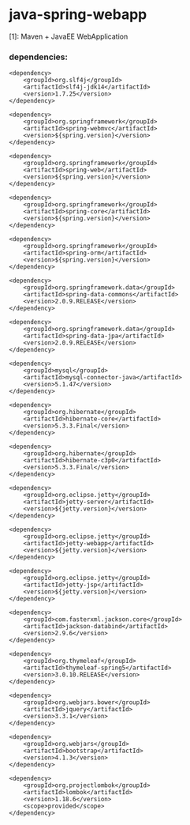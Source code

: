 # java-spring-webapp
[1]: Maven + JavaEE WebApplication
### dependencies:
<dependencies>

    <dependency>
        <groupId>org.slf4j</groupId>
        <artifactId>slf4j-jdk14</artifactId>
        <version>1.7.25</version>
    </dependency>

    <dependency>
        <groupId>org.springframework</groupId>
        <artifactId>spring-webmvc</artifactId>
        <version>${spring.version}</version>
    </dependency>

    <dependency>
        <groupId>org.springframework</groupId>
        <artifactId>spring-web</artifactId>
        <version>${spring.version}</version>
    </dependency>

    <dependency>
        <groupId>org.springframework</groupId>
        <artifactId>spring-core</artifactId>
        <version>${spring.version}</version>
    </dependency>

    <dependency>
        <groupId>org.springframework</groupId>
        <artifactId>spring-orm</artifactId>
        <version>${spring.version}</version>
    </dependency>

    <dependency>
        <groupId>org.springframework.data</groupId>
        <artifactId>spring-data-commons</artifactId>
        <version>2.0.9.RELEASE</version>
    </dependency>

    <dependency>
        <groupId>org.springframework.data</groupId>
        <artifactId>spring-data-jpa</artifactId>
        <version>2.0.9.RELEASE</version>
    </dependency>

    <dependency>
        <groupId>mysql</groupId>
        <artifactId>mysql-connector-java</artifactId>
        <version>5.1.47</version>
    </dependency>

    <dependency>
        <groupId>org.hibernate</groupId>
        <artifactId>hibernate-core</artifactId>
        <version>5.3.3.Final</version>
    </dependency>

    <dependency>
        <groupId>org.hibernate</groupId>
        <artifactId>hibernate-c3p0</artifactId>
        <version>5.3.3.Final</version>
    </dependency>

    <dependency>
        <groupId>org.eclipse.jetty</groupId>
        <artifactId>jetty-server</artifactId>
        <version>${jetty.version}</version>
    </dependency>

    <dependency>
        <groupId>org.eclipse.jetty</groupId>
        <artifactId>jetty-webapp</artifactId>
        <version>${jetty.version}</version>
    </dependency>

    <dependency>
        <groupId>org.eclipse.jetty</groupId>
        <artifactId>jetty-jsp</artifactId>
        <version>${jetty.version}</version>
    </dependency>

    <dependency>
        <groupId>com.fasterxml.jackson.core</groupId>
        <artifactId>jackson-databind</artifactId>
        <version>2.9.6</version>
    </dependency>

    <dependency>
        <groupId>org.thymeleaf</groupId>
        <artifactId>thymeleaf-spring5</artifactId>
        <version>3.0.10.RELEASE</version>
    </dependency>

    <dependency>
        <groupId>org.webjars.bower</groupId>
        <artifactId>jquery</artifactId>
        <version>3.3.1</version>
    </dependency>

    <dependency>
        <groupId>org.webjars</groupId>
        <artifactId>bootstrap</artifactId>
        <version>4.1.3</version>
    </dependency>

    <dependency>
        <groupId>org.projectlombok</groupId>
        <artifactId>lombok</artifactId>
        <version>1.18.6</version>
        <scope>provided</scope>
    </dependency>
    
  </dependencies>

